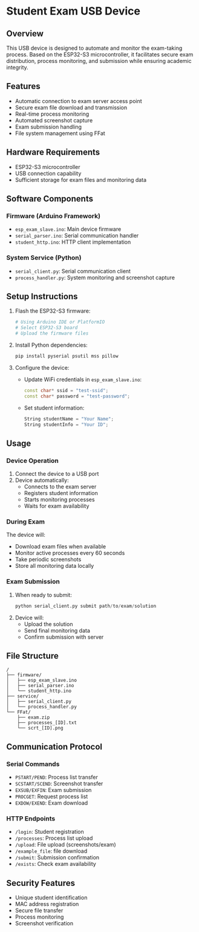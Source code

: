 # Student Exam USB Device

## Overview
This USB device is designed to automate and monitor the exam-taking process. Based on the ESP32-S3 microcontroller, it facilitates secure exam distribution, process monitoring, and submission while ensuring academic integrity.

## Features
- Automatic connection to exam server access point
- Secure exam file download and transmission
- Real-time process monitoring
- Automated screenshot capture
- Exam submission handling
- File system management using FFat

## Hardware Requirements
- ESP32-S3 microcontroller
- USB connection capability
- Sufficient storage for exam files and monitoring data

## Software Components

### Firmware (Arduino Framework)
- `esp_exam_slave.ino`: Main device firmware
- `serial_parser.ino`: Serial communication handler
- `student_http.ino`: HTTP client implementation

### System Service (Python)
- `serial_client.py`: Serial communication client
- `process_handler.py`: System monitoring and screenshot capture

## Setup Instructions

1. Flash the ESP32-S3 firmware:
   ```bash
   # Using Arduino IDE or PlatformIO
   # Select ESP32-S3 board
   # Upload the firmware files
   ```

2. Install Python dependencies:
   ```bash
   pip install pyserial psutil mss pillow
   ```

3. Configure the device:
   - Update WiFi credentials in `esp_exam_slave.ino`:
     ```cpp
     const char* ssid = "test-ssid";
     const char* password = "test-password";
     ```
   - Set student information:
     ```cpp
     String studentName = "Your Name";
     String studentInfo = "Your ID";
     ```

## Usage

### Device Operation
1. Connect the device to a USB port
2. Device automatically:
   - Connects to the exam server
   - Registers student information
   - Starts monitoring processes
   - Waits for exam availability

### During Exam
The device will:
- Download exam files when available
- Monitor active processes every 60 seconds
- Take periodic screenshots
- Store all monitoring data locally

### Exam Submission
1. When ready to submit:
   ```python
   python serial_client.py submit path/to/exam/solution
   ```
2. Device will:
   - Upload the solution
   - Send final monitoring data
   - Confirm submission with server

## File Structure
```
/
├── firmware/
│   ├── esp_exam_slave.ino
│   ├── serial_parser.ino
│   └── student_http.ino
├── service/
│   ├── serial_client.py
│   └── process_handler.py
└── FFat/
    ├── exam.zip
    ├── processes_[ID].txt
    └── scrt_[ID].png
```

## Communication Protocol

### Serial Commands
- `PSTART/PEND`: Process list transfer
- `SCSTART/SCEND`: Screenshot transfer
- `EXSUB/EXFIN`: Exam submission
- `PROCGET`: Request process list
- `EXDOW/EXEND`: Exam download

### HTTP Endpoints
- `/login`: Student registration
- `/processes`: Process list upload
- `/upload`: File upload (screenshots/exam)
- `/example_file`: file download
- `/submit`: Submission confirmation
- `/exists`: Check exam availability

## Security Features
- Unique student identification
- MAC address registration
- Secure file transfer
- Process monitoring
- Screenshot verification
